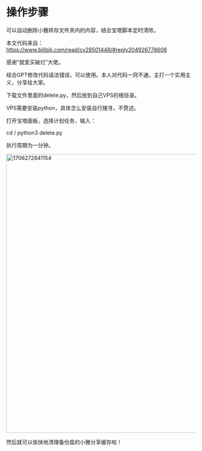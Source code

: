 # 操作步骤
可以自动删除小雅转存文件夹内的内容，结合宝塔脚本定时清除。

本文代码来自：https://www.bilibili.com/read/cv28501448/#reply204926778608

感谢“就爱买破烂”大佬。

结合GPT修改代码语法错误，可以使用。本人对代码一窍不通，主打一个实用主义，分享给大家。

下载文件里面的delete.py，然后放到自己VPS的根目录。

VPS需要安装python，具体怎么安装自行搜寻，不赘述。

打开宝塔面板，选择计划任务，输入：

cd /
python3 delete.py

执行周期为一分钟。

<img width="742" alt="1706272841154" src="https://github.com/ypq123456789/-/assets/114487221/8dc3e304-6cb8-43da-bcdc-c0fd9e610c4f">

然后就可以愉快地清理备份盘的小雅分享缓存啦！
